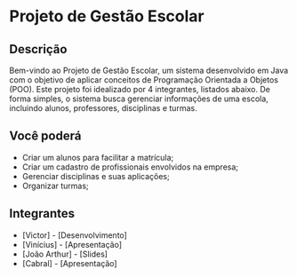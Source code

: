 # Projeto de Gestão Escolar

## Descrição
Bem-vindo ao Projeto de Gestão Escolar, um sistema desenvolvido em Java com o objetivo de aplicar conceitos de Programação Orientada a Objetos (POO). Este projeto foi idealizado por 4 integrantes, listados abaixo. De forma simples, o sistema busca gerenciar informações de uma escola, incluindo alunos, professores, disciplinas e turmas.

## Você poderá
- Criar um alunos para facilitar a matrícula;
- Criar um cadastro de profissionais envolvidos na empresa;
- Gerenciar disciplinas e suas aplicações;
- Organizar turmas;

## Integrantes
- [Victor] - [Desenvolvimento]
- [Vinícius] - [Apresentação]
- [João Arthur] - [Slides]
- [Cabral] - [Apresentação]

